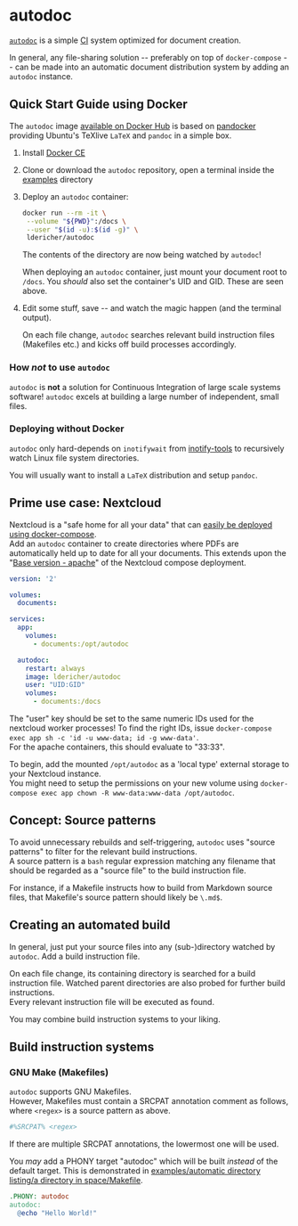 # autodoc

[`autodoc`](https://github.com/ldericher/autodoc) is a simple [CI](https://en.wikipedia.org/wiki/Continuous_integration) system optimized for document creation.

In general, any file-sharing solution -- preferably on top of `docker-compose` -- can be made into an automatic document distribution system by adding an `autodoc` instance.

## Quick Start Guide using Docker

The `autodoc` image [available on Docker Hub](https://hub.docker.com/r/ldericher/autodoc) is based on [pandocker](https://hub.docker.com/r/ldericher/pandocker) providing Ubuntu's TeXlive `LaTeX` and `pandoc` in a simple box.

01. Install [Docker CE](https://docs.docker.com/install/)

01. Clone or download the `autodoc` repository, open a terminal inside the [examples](https://github.com/ldericher/autodoc/tree/master/examples) directory

01. Deploy an `autodoc` container:

    ```bash
    docker run --rm -it \
     --volume "${PWD}":/docs \
     --user "$(id -u):$(id -g)" \
     ldericher/autodoc
    ```

    The contents of the directory are now being watched by `autodoc`!

    When deploying an `autodoc` container, just mount your document root to `/docs`. You *should* also set the container's UID and GID. These are seen above.

01. Edit some stuff, save -- and watch the magic happen (and the terminal output).

    On each file change, `autodoc` searches relevant build instruction files (Makefiles etc.) and kicks off build processes accordingly.

### How *not* to use `autodoc`

`autodoc` is **not** a solution for Continuous Integration of large scale systems software! `autodoc` excels at building a large number of independent, small files.

### Deploying without Docker

`autodoc` only hard-depends on `inotifywait` from [inotify-tools](https://github.com/rvoicilas/inotify-tools) to recursively watch Linux file system directories.

You will usually want to install a `LaTeX` distribution and setup `pandoc`.

## Prime use case: Nextcloud

Nextcloud is a "safe home for all your data" that can [easily be deployed using docker-compose](https://hub.docker.com/_/nextcloud).  
Add an `autodoc` container to create directories where PDFs are automatically held up to date for all your documents. This extends upon the "[Base version - apache](https://hub.docker.com/_/nextcloud#base-version---apache)" of the Nextcloud compose deployment.

```yaml
version: '2'

volumes:
  documents:

services:
  app:
    volumes:
      - documents:/opt/autodoc

  autodoc:
    restart: always
    image: ldericher/autodoc
    user: "UID:GID"
    volumes:
      - documents:/docs
```

The "user" key should be set to the same numeric IDs used for the nextcloud worker processes! To find the right IDs, issue `docker-compose exec app sh -c 'id -u www-data; id -g www-data'`.  
For the apache containers, this should evaluate to "33:33".

To begin, add the mounted `/opt/autodoc` as a 'local type' external storage to your Nextcloud instance.  
You might need to setup the permissions on your new volume using `docker-compose exec app chown -R www-data:www-data /opt/autodoc`.

## Concept: Source patterns

To avoid unnecessary rebuilds and self-triggering, `autodoc` uses "source patterns" to filter for the relevant build instructions.  
A source pattern is a `bash` regular expression matching any filename that should be regarded as a "source file" to the build instruction file.

For instance, if a Makefile instructs how to build from Markdown source files, that Makefile's source pattern should likely be `\.md$`.

## Creating an automated build

In general, just put your source files into any (sub-)directory watched by `autodoc`. Add a build instruction file.

On each file change, its containing directory is searched for a build instruction file. Watched parent directories are also probed for further build instructions.  
Every relevant instruction file will be executed as found.

You may combine build instruction systems to your liking.

## Build instruction systems

### GNU Make (Makefiles)

`autodoc` supports GNU Makefiles.  
However, Makefiles must contain a SRCPAT annotation comment as follows, where `<regex>` is a source pattern as above.

```Makefile
#%SRCPAT% <regex>
```

If there are multiple SRCPAT annotations, the lowermost one will be used.

You *may* add a PHONY target "autodoc" which will be built *instead* of the default target. This is demonstrated in [examples/automatic directory listing/a directory in space/Makefile](https://github.com/ldericher/autodoc/blob/develop/examples/automatic%20directory%20listing/a%20directory%20in%20space/Makefile).

```Makefile
.PHONY: autodoc
autodoc:
  @echo "Hello World!"
```
